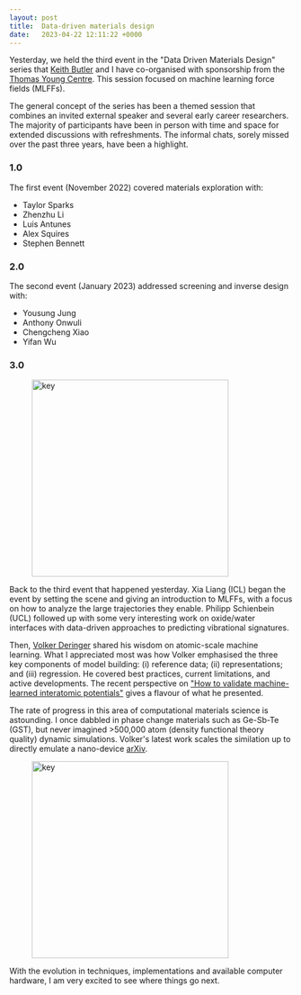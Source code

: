 ```yaml
---
layout: post
title:  Data-driven materials design 
date:   2023-04-22 12:11:22 +0000
---
```


Yesterday, we held the third event in the "Data Driven Materials Design" series that [Keith Butler](https://keeeto.github.io) and I have co-organised with sponsorship from the [Thomas Young Centre](https://thomasyoungcentre.org). This session focused on machine learning force fields (MLFFs).

The general concept of the series has been a themed session that combines an invited external speaker and several early career researchers. The majority of participants have been in person with time and space for extended discussions with refreshments. The informal chats, sorely missed over the past three years, have been a highlight.

### 1.0

The first event (November 2022) covered materials exploration with:

- Taylor Sparks
- Zhenzhu Li
- Luis Antunes
- Alex Squires
- Stephen Bennett

### 2.0

The second event (January 2023) addressed screening and inverse design with:

- Yousung Jung
- Anthony Onwuli
- Chengcheng Xiao
- Yifan Wu

### 3.0 

<p align="center">
<figure class="wp-block-image aligncenter"><img src="{{ site.baseurl }}/assets/2023/mlff.jpg" alt="key" width="350" /></figure>
</p>

Back to the third event that happened yesterday. Xia Liang (ICL) began the event by setting the scene and giving an introduction to MLFFs, with a focus on how to analyze the large trajectories they enable. Philipp Schienbein (UCL) followed up with some very interesting work on oxide/water interfaces with data-driven approaches to predicting vibrational signatures.

Then, [Volker Deringer](https://www.chem.ox.ac.uk/people/volker-deringer) shared his wisdom on atomic-scale machine learning. What I appreciated most was how Volker emphasised the three key components of model building: (i) reference data; (ii) representations; and (iii) regression. He covered best practices, current limitations, and active developments. The recent perspective on ["How to validate machine-learned interatomic potentials"](https://pubs.aip.org/aip/jcp/article/158/12/121501/2881528/How-to-validate-machine-learned-interatomic) gives a flavour of what he presented.

The rate of progress in this area of computational materials science is astounding. I once dabbled in phase change materials such as Ge-Sb-Te (GST), but never imagined >500,000 atom (density functional theory quality) dynamic simulations. Volker's latest work scales the similation up to directly emulate a nano-device [arXiv](https://arxiv.org/abs/2207.14228).  

<p align="center">
<figure class="wp-block-image aligncenter"><img src="{{ site.baseurl }}/assets/2023/mlff-2.png" alt="key" width="350" /></figure>
</p>

With the evolution in techniques, implementations and available computer hardware, I am very excited to see where things go next.